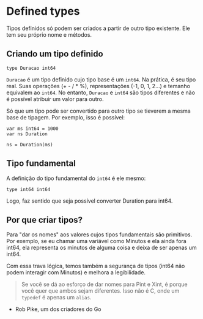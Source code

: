 # Defined types

Tipos definidos só podem ser criados a partir de outro tipo existente. Ele tem seu próprio nome e métodos.

## Criando um tipo definido

```golang
type Duracao int64
```

`Duracao` é um tipo definido cujo tipo base é um `int64`. Na prática, é seu tipo real. Suas operações (+ - / * %), representações (-1, 0, 1, 2...) e temanho equivalem ao `int64`. No entanto, `Duracao` e `int64` são tipos diferentes e não é possível atribuir um valor para outro.

Só que um tipo pode ser convertido para outro tipo se tieverem a mesma base de tipagem. Por exemplo, isso é possível:

```golang
var ms int64 = 1000
var ns Duration

ns = Duration(ms)
```

## Tipo fundamental

A definição do tipo fundamental do `int64` é ele mesmo:

```golang
type int64 int64
```

Logo, faz sentido que seja possível converter Duration para int64.

## Por que criar tipos?

Para "dar os nomes" aos valores cujos tipos fundamentais são primitivos. Por exemplo, se eu chamar uma variável como Minutos e ela ainda fora int64, ela representa os minutos de alguma coisa e deixa de ser apenas um int64.

Com essa trava lógica, temos também a segurança de tipos (int64 não podem interagir com Minutos) e melhora a legibilidade.

> Se você se dá ao esforço de dar nomes para Pint e Xint, é porque você quer que ambos sejam diferentes. Isso não é C, onde um `typedef` é apenas um `alias`.

- Rob Pike, um dos criadores do Go

